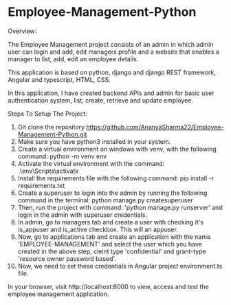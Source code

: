 # Employee-Management-Python

Overview:

The Employee Management project consists of an admin in which admin user can login and add, edit managers profile and a website that enables a manager to list, add, edit an employee details.

This application is based on python, django and django REST framework, Angular and typescript, HTML, CSS.

In this application, I have created backend APIs and admin for basic user authentication system, list, create, retrieve and update employee.

Steps To Setup The Project:

1. Git clone the repository https://github.com/AnanyaSharma22/Employee-Management-Python.git
2. Make sure you have python3 installed in your system.
3. Create a virtual environment on windows with venv, with the following command:
   python -m venv env
4. Activate the virtual environment with the command: .\env\Scripts\activate
5. Install the requirements file with the following command:
   pip install -r requirements.txt
6. Create a superuser to login into the admin by running the following command in the terminal:
   python manage.py createsuperuser
7. Then, run the project with command: 'python manage.py runserver' and login in the admin with superuser credentials.
8. In admin, go to managers tab and create a user with checking it's is_appuser and is_active checkbox. This will an appuser.
9. Now, go to applications tab and create an application with the name 'EMPLOYEE-MANAGEMENT' and select the user which you have created in the above step, cleint type 'confidential' and grant-type 'resource owner password based'.
10. Now, we need to set these credentials in Angular project environment.ts file.

In your browser, visit http://localhost:8000 to view, access and test the employee management application.

